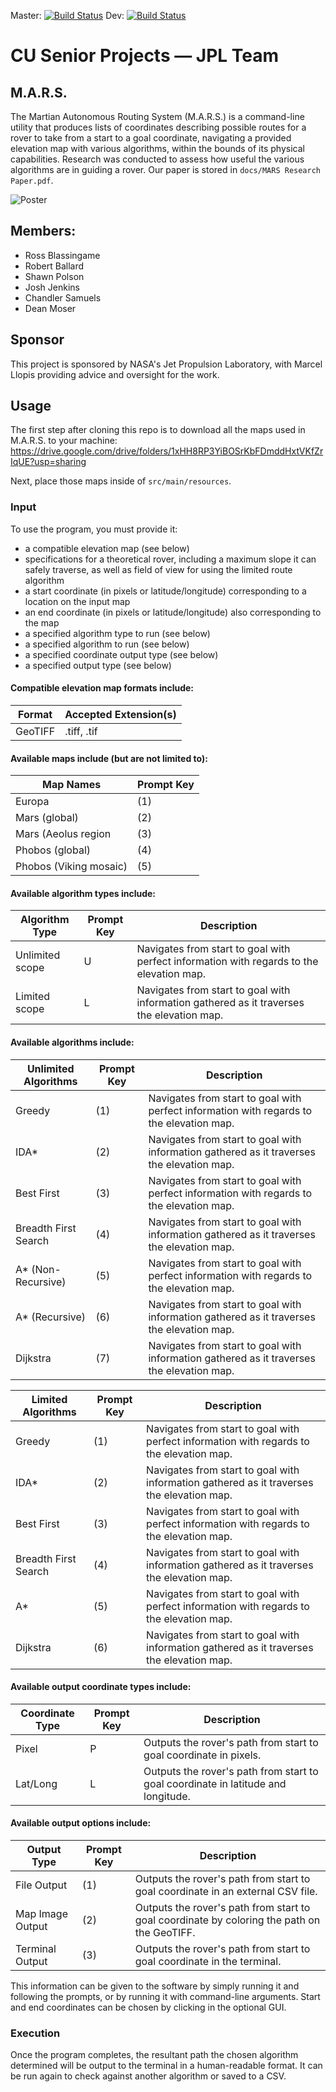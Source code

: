 Master: [![Build Status](https://travis-ci.org/RossBlassingame/JPL-CUSeniorProjects.svg?branch=master)](https://travis-ci.org/RossBlassingame/JPL-CUSeniorProjects)
Dev: [![Build Status](https://travis-ci.org/RossBlassingame/JPL-CUSeniorProjects.svg?branch=dev)](https://travis-ci.org/RossBlassingame/JPL-CUSeniorProjects)

# CU Senior Projects — JPL Team

## M.A.R.S.
The Martian Autonomous Routing System (M.A.R.S.) is a command-line utility that produces lists of coordinates describing possible routes for a rover to take from a start to a goal coordinate, navigating a provided elevation map with various algorithms, within the bounds of its physical capabilities. Research was conducted to assess how useful the various algorithms are in guiding a rover. Our paper is stored in `docs/MARS Research Paper.pdf`.

![Poster](https://github.com/sapols/JPL-CUSeniorProjects/blob/dev/docs/MARS%20Expo%20Poster.jpg)

## Members:
 - Ross Blassingame
 - Robert Ballard
 - Shawn Polson
 - Josh Jenkins
 - Chandler Samuels
 - Dean Moser
 
## Sponsor
This project is sponsored by NASA's Jet Propulsion Laboratory, with Marcel Llopis providing advice and oversight for the work.

## Usage

The first step after cloning this repo is to download all the maps used in M.A.R.S. to your machine:
https://drive.google.com/drive/folders/1xHH8RP3YiBOSrKbFDmddHxtVKfZrIqUE?usp=sharing

Next, place those maps inside of `src/main/resources`.

### Input

To use the program, you must provide it:
- a compatible elevation map (see below)
- specifications for a theoretical rover, including a maximum slope it can safely traverse, as well as field of view for using the limited route algorithm
- a start coordinate (in pixels or latitude/longitude) corresponding to a location on the input map
- an end coordinate (in pixels or latitude/longitude) also corresponding to the map
- a specified algorithm type to run (see below)
- a specified algorithm to run (see below)
- a specified coordinate output type (see below)
- a specified output type (see below)


#### Compatible elevation map formats include:

| Format    | Accepted Extension(s) |
| --------- | --------------------- |
| GeoTIFF   | .tiff, .tif           |

#### Available maps include (but are not limited to):

| Map Names                                  | Prompt Key  | 
| -----------------------------------------  | ----------- | 
| Europa                                     | (1)         | 
| Mars (global)                              | (2)         |
| Mars (Aeolus region                        | (3)         |
| Phobos (global)                            | (4)         |
| Phobos (Viking mosaic)                     | (5)         | 

#### Available algorithm types include:

| Algorithm Type  | Prompt Key | Description                                                                               |
| --------------- | ---------- | ----------------------------------------------------------------------------------------- |
| Unlimited scope | U          | Navigates from start to goal with perfect information with regards to the elevation map.  |
| Limited scope   | L          | Navigates from start to goal with information gathered as it traverses the elevation map. |
 
#### Available algorithms include:

| Unlimited Algorithms| Prompt Key | Description                                                                               |
| ------------------- | ---------- | ----------------------------------------------------------------------------------------- |
| Greedy              | (1)        | Navigates from start to goal with perfect information with regards to the elevation map.  |
| IDA*                | (2)        | Navigates from start to goal with information gathered as it traverses the elevation map. |
| Best First          | (3)        | Navigates from start to goal with perfect information with regards to the elevation map.  |
| Breadth First Search| (4)        | Navigates from start to goal with information gathered as it traverses the elevation map. | 
| A* (Non-Recursive)  | (5)        | Navigates from start to goal with perfect information with regards to the elevation map.  |
| A* (Recursive)      | (6)        | Navigates from start to goal with information gathered as it traverses the elevation map. | 
| Dijkstra            | (7)        | Navigates from start to goal with information gathered as it traverses the elevation map. |

| Limited Algorithms  | Prompt Key | Description                                                                               |
| ------------------- | ---------- | ----------------------------------------------------------------------------------------- |
| Greedy              | (1)        | Navigates from start to goal with perfect information with regards to the elevation map.  |
| IDA*                | (2)        | Navigates from start to goal with information gathered as it traverses the elevation map. |
| Best First          | (3)        | Navigates from start to goal with perfect information with regards to the elevation map.  |
| Breadth First Search| (4)        | Navigates from start to goal with information gathered as it traverses the elevation map. | 
| A*                  | (5)        | Navigates from start to goal with perfect information with regards to the elevation map.  |
| Dijkstra            | (6)        | Navigates from start to goal with information gathered as it traverses the elevation map. |

#### Available output coordinate types include:

| Coordinate Type| Prompt Key | Description                                                                                |
| -------------- | ---------- | ------------------------------------------------------------------------------------------ |
| Pixel          | P          | Outputs the rover's path from start to goal coordinate in pixels.                          |
| Lat/Long       | L          | Outputs the rover's path from start to goal coordinate in latitude and longitude.          |

#### Available output options include:

| Output Type| Prompt Key | Description                                                                                    |
| ------------------ | ---------- | ------------------------------------------------------------------------------------------ |
| File Output        | (1)        | Outputs the rover's path from start to goal coordinate in an external CSV file.            |
| Map Image Output   | (2)        | Outputs the rover's path from start to goal coordinate by coloring the path on the GeoTIFF.|
| Terminal Output    | (3)        | Outputs the rover's path from start to goal coordinate in the terminal.                    |

This information can be given to the software by simply running it and following the prompts, or by running it with command-line arguments. Start and end coordinates can be chosen by clicking in the optional GUI. 
 
### Execution

Once the program completes, the resultant path the chosen algorithm determined will be output to the terminal in a human-readable format. It can be run again to check against another algorithm or saved to a CSV.
